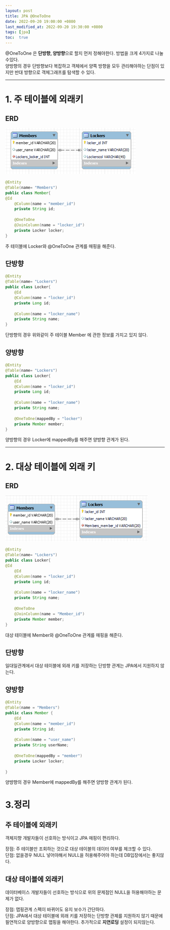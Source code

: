 ```yaml
---
layout: post
title: JPA @OneToOne
date: 2022-09-20 19:00:00 +0800
last_modified_at: 2022-09-20 19:30:00 +0800
tags: [jpa]
toc:  true
---
```


@OneToOne 은 **단방향, 양방향**으로 할지 먼저 정해야한다. 방법을 크게 4가지로 나눌수있다.  
양방향의 경우 단방향보다 복잡하고 객체에서 양쪽 방향을 모두 관리해야하는 단점이 있지만 반대 방향으로 객체그래프를 탐색할 수 있다.

---
# 1. 주 테이블에 외래키 

## ERD
<img src="/images/know-onetoone/1.png">


``` java
@Entity
@Table(name= "Members")
public class Member{
@Id
    @Column(name = "member_id")
    private String id;

    @OneToOne
    @JoinColumn(name = "locker_id")
    private Locker locker;
}
```
주 테이블에 Locker와 @OneToOne 관계를 매핑을 해준다.
## 단방향
``` java
@Entity
@Table(name= "Lockers")
public class Locker{
    @Id
    @Column(name = "locker_id")
    private Long id;

    @Column(name = "locker_name")
    private String name;
}
```
단방향의 경우 위와같이 주 테이블 Member 에 관한 정보를 가지고 있지 않다.
## 양방향
``` java
@Entity
@Table(name= "Lockers")
public class Locker{
    @Id
    @Column(name = "locker_id")
    private Long id;

    @Column(name = "locker_name")
    private String name;

    @OneToOne(mappedBy = "locker")    
    private Member member;
}
```
양방향의 경우 Locker에 mappedBy를 해주면 양방향 관계가 된다.

---

# 2. 대상 테이블에 외래 키

## ERD
<img src="/images/know-onetoone/2.png">

``` java
@Entity
@Table(name= "Lockers")
public class Locker{
@Id
    @Id
    @Column(name = "locker_id")
    private Long id;

    @Column(name = "locker_name")
    private String name;

    @OneToOne
    @JoinColumn(name = "Member_id")
    private Member member;
}
```
대상 테이블에 Member와 @OneToOne 관계를 매핑을 해준다.
## 단방향
일대일관계에서 대상 테이블에 외래 키를 저장하는 단방향 관계는 JPA에서 지원하지 않는다.
## 양방향
``` java
@Entity
@Table(name = "Members")
public class Member {
    @Id
    @Column(name = "member_id")
    private String id;

    @Column(name = "user_name")
    private String userName;

    @OneToOne(mappedBy = "member")
    private Locker locker;

}
```
양뱡향의 경우 Member에 mappedBy를 해주면 양방향 관계가 된다.

# 3.정리

## 주 테이블에 외래키
객체지향 개발자들이 선호하는 방식이고 JPA 매핑이 편리하다.  

장점: 주 테이블만 조회하는 것으로 대상 테이블의 데이터 여부를 체크할 수 있다.  
단점: 없을경우 NULL 넣어야해서 NULL을 허용해주어야 하는데 DB입장에서는 좋지않다.

## 대상 테이블에 외래키
데이터베이스 개발자들이 선호하는 방식으로 위의 문제점인 NULL을 허용해야하는 문제가 없다.

장점: 맵핑관계 스펙이 바뀌어도 유지 보수가 간단하다.  
단점: JPA에서 대상 테이블에 외래 키를 저장하는 단방향 관졔를 지원하지 않기 때문에 필연적으로 양방향으로 맵핑을 해야한다. 추가적으로 **지연로딩** 설정이 되지않는다.



